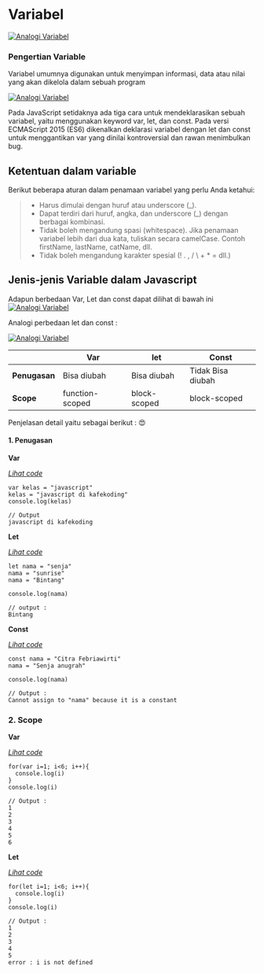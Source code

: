 # Variabel

[![Analogi Variabel](https://www.petanikode.com/img/js/var/piring-variabel.png)](hhttps://images.app.goo.gl/UFjV1eqknuoBC1Me6)

### Pengertian Variable

Variabel umumnya digunakan untuk menyimpan informasi, data atau nilai yang akan dikelola dalam sebuah program

[![Analogi Variabel](https://www.petanikode.com/img/c/var/variabel-tipe-data.webp)](https://images.app.goo.gl/dEbDypNU9UzR788e9)

Pada JavaScript setidaknya ada tiga cara untuk mendeklarasikan sebuah variabel, yaitu menggunakan keyword var, let, dan const. Pada versi ECMAScript 2015 (ES6) dikenalkan deklarasi variabel dengan let dan const untuk menggantikan var yang dinilai kontroversial dan rawan menimbulkan bug.

## Ketentuan dalam variable

Berikut beberapa aturan dalam penamaan variabel yang perlu Anda ketahui:

> - Harus dimulai dengan huruf atau underscore (\_).
> - Dapat terdiri dari huruf, angka, dan underscore (\_) dengan berbagai kombinasi.
> - Tidak boleh mengandung spasi (whitespace). Jika penamaan variabel lebih dari dua kata, tuliskan secara camelCase. Contoh firstName, lastName, catName, dll.
> - Tidak boleh mengandung karakter spesial (! . , / \ + \* = dll.)

## Jenis-jenis Variable dalam Javascript

Adapun berbedaan Var, Let dan const dapat dilihat di bawah ini
[![Analogi Variabel](https://miro.medium.com/max/1400/0*mYuuRwjUfUOAdHpo.jpg)](https://images.app.goo.gl/EjrEzZWJznJUAV5f6)

Analogi perbedaan let dan const :

[![Analogi Variabel](https://d17ivq9b7rppb3.cloudfront.net/original/academy/2021042312472766ecde4ddcf6f5779fb275d5252e70ef.jpeg)](https://images.app.goo.gl/EjrEzZWJznJUAV5f6)

|               | Var             | let          | Const             |
| ------------- | --------------- | ------------ | ----------------- |
| **Penugasan** | Bisa diubah     | Bisa diubah  | Tidak Bisa diubah |
| **Scope**     | function-scoped | block-scoped | block-scoped      |

Penjelasan detail yaitu sebagai berikut : 😍

#### 1. Penugasan

**Var**

_[Lihat code ](https://playcode.io/1003106)_

```
var kelas = "javascript"
kelas = "javascript di kafekoding"
console.log(kelas)

// Output
javascript di kafekoding
```

**Let**

_[Lihat code ](https://playcode.io/1003115)_

```
let nama = "senja"
nama = "sunrise"
nama = "Bintang"

console.log(nama)

// output :
Bintang
```

**Const**

_[Lihat code ](https://playcode.io/1003124)_

```
const nama = "Citra Febriawirti"
nama = "Senja anugrah"

console.log(nama)

// Output :
Cannot assign to "nama" because it is a constant
```

### 2. Scope

**Var**

_[Lihat code ](https://playcode.io/1003129)_

```
for(var i=1; i<6; i++){
  console.log(i)
}
console.log(i)

// Output :
1
2
3
4
5
6
```

**Let**

_[Lihat code ](https://playcode.io/1003140)_

```
for(let i=1; i<6; i++){
  console.log(i)
}
console.log(i)

// Output :
1
2
3
4
5
error : i is not defined
```
